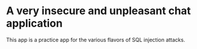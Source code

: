 # A very insecure and unpleasant chat application

This app is a practice app for the various flavors of SQL injection attacks.